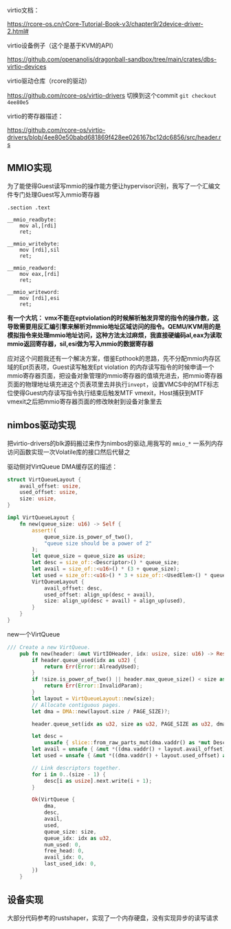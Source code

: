 virtio文档：

https://rcore-os.cn/rCore-Tutorial-Book-v3/chapter9/2device-driver-2.html#

virtio设备例子（这个是基于KVM的API）

https://github.com/openanolis/dragonball-sandbox/tree/main/crates/dbs-virtio-devices

virtio驱动仓库（rcore的驱动）

https://github.com/rcore-os/virtio-drivers  切换到这个commit `git checkout 4ee80e5`

virtio的寄存器描述：

https://github.com/rcore-os/virtio-drivers/blob/4ee80e50babd681869f428ee026167bc12dc6856/src/header.rs



## MMIO实现



为了能使得Guest读写mmio的操作能方便让hypervisor识别，我写了一个汇编文件专门处理Guest写入mmio寄存器

```
.section .text

__mmio_readbyte:
    mov al,[rdi]
    ret;

__mmio_writebyte:
    mov [rdi],sil
    ret;

__mmio_readword:
    mov eax,[rdi]
    ret;

__mmio_writeword:
    mov [rdi],esi
    ret;

```



**有一个大坑： vmx不能在eptviolation的时候解析触发异常的指令的操作数，这导致需要用反汇编引擎来解析对mmio地址区域访问的指令。QEMU/KVM用的是模拟指令来处理mmio地址访问，这种方法太过麻烦，我直接硬编码al,eax为读取mmio返回寄存器，sil,esi做为写入mmio的数据寄存器**

应对这个问题我还有一个解决方案，借鉴Epthook的思路，先不分配mmio内存区域的Ept页表项，Guest读写触发Ept violation 的内存读写指令的时候申请一个mmio寄存器页面，把设备对象管理的mmio寄存器的值填充进去，把mmio寄存器页面的物理地址填充进这个页表项里去并执行`invept`，设置VMCS中的MTF标志位使得Guest内存读写指令执行结束后触发MTF vmexit，Host捕获到MTF vmexit之后把mmio寄存器页面的修改映射到设备对象里去



## nimbos驱动实现

把virtio-drivers的blk源码搬过来作为nimbos的驱动,用我写的 `mmio_*` 一系列内存访问函数实现一次Volatile库的接口然后代替之



驱动侧对VirtQueue DMA缓存区的描述：

```rust
struct VirtQueueLayout {
    avail_offset: usize,
    used_offset: usize,
    size: usize,
}

impl VirtQueueLayout {
    fn new(queue_size: u16) -> Self {
        assert!(
            queue_size.is_power_of_two(),
            "queue size should be a power of 2"
        );
        let queue_size = queue_size as usize;
        let desc = size_of::<Descriptor>() * queue_size;
        let avail = size_of::<u16>() * (3 + queue_size);
        let used = size_of::<u16>() * 3 + size_of::<UsedElem>() * queue_size;
        VirtQueueLayout {
            avail_offset: desc,
            used_offset: align_up(desc + avail),
            size: align_up(desc + avail) + align_up(used),
        }
    }
}
```

new一个VirtQueue

```rust
/// Create a new VirtQueue.
    pub fn new(header: &mut VirtIOHeader, idx: usize, size: u16) -> Result<Self> {
        if header.queue_used(idx as u32) {
            return Err(Error::AlreadyUsed);
        }
        if !size.is_power_of_two() || header.max_queue_size() < size as u32 {
            return Err(Error::InvalidParam);
        }
        let layout = VirtQueueLayout::new(size);
        // Allocate contiguous pages.
        let dma = DMA::new(layout.size / PAGE_SIZE)?;

        header.queue_set(idx as u32, size as u32, PAGE_SIZE as u32, dma.pfn());

        let desc =
            unsafe { slice::from_raw_parts_mut(dma.vaddr() as *mut Descriptor, size as usize) };
        let avail = unsafe { &mut *((dma.vaddr() + layout.avail_offset) as *mut AvailRing) };
        let used = unsafe { &mut *((dma.vaddr() + layout.used_offset) as *mut UsedRing) };

        // Link descriptors together.
        for i in 0..(size - 1) {
            desc[i as usize].next.write(i + 1);
        }

        Ok(VirtQueue {
            dma,
            desc,
            avail,
            used,
            queue_size: size,
            queue_idx: idx as u32,
            num_used: 0,
            free_head: 0,
            avail_idx: 0,
            last_used_idx: 0,
        })
    }

```



## 设备实现

大部分代码参考的rustshaper，实现了一个内存硬盘，没有实现异步的读写请求



